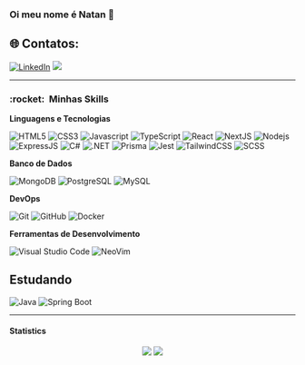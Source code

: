 ### Oi meu nome é Natan 👋

## 🌐 Contatos:
[![LinkedIn](https://img.shields.io/badge/LinkedIn-%230077B5.svg?style=for-the-badge&logo=linkedin&logoColor=white)](https://www.linkedin.com/in/natan-gabriel-castro)
<a href="mailto:castro.natan@outlook.com" target="_blank">
<img src="https://img.shields.io/badge/Microsoft_Outlook-0078D4?style=for-the-badge&logo=microsoft-outlook&logoColor=white" />
</a>


<!-- - 🔭 I’m currently working on [draft code](https://github.com/Code-Challenge-Draft) and as a freelancer -->
---

<h3> :rocket: &nbsp;Minhas Skills </h3>

**Linguagens e Tecnologias**

![HTML5](https://img.shields.io/badge/HTML-f64114?style=for-the-badge&logo=html5&logoColor=white)
![CSS3](https://img.shields.io/badge/CSS-006fff?&style=for-the-badge&logo=css3&logoColor=white)
![Javascript](https://img.shields.io/badge/JavaScript-F7DF1E?style=for-the-badge&logo=javascript&logoColor=black)
![TypeScript](https://img.shields.io/badge/TypeScript-007ACC?style=for-the-badge&logo=typescript&logoColor=white)
![React](https://img.shields.io/badge/React-20232A?style=for-the-badge&logo=react&logoColor=61DAFB)
![NextJS](https://img.shields.io/badge/-NextJS-black?style=for-the-badge&logo=next.js)
![Nodejs](https://img.shields.io/badge/-Nodejs-black?style=for-the-badge&logo=node.js)
![ExpressJS](https://img.shields.io/badge/Express.js-404D59?style=for-the-badge)
![C#](https://img.shields.io/badge/C%23-239120?style=for-the-badge&logo=c-sharp&logoColor=white)
![.NET](https://img.shields.io/badge/-Dotnet-black?style=for-the-badge&logo=.net)
![Prisma](https://img.shields.io/badge/-Prisma-black?style=for-the-badge&logo=prisma)
![Jest](https://img.shields.io/badge/-Jest-black?style=for-the-badge&logo=jest)
![TailwindCSS](https://img.shields.io/badge/Tailwind_CSS-38B2AC?style=for-the-badge&logo=tailwind-css&logoColor=white)
![SCSS](https://img.shields.io/badge/-SCSS-black?style=for-the-badge&logo=sass)

**Banco de Dados**

![MongoDB](https://img.shields.io/badge/MongoDB-4EA94B?style=for-the-badge&logo=mongodb&logoColor=white)
![PostgreSQL](https://img.shields.io/badge/PostgreSQL-316192?style=for-the-badge&logo=postgresql&logoColor=white)
![MySQL](https://img.shields.io/badge/MySQL-00000F?style=for-the-badge&logo=mysql&logoColor=white)

**DevOps**

![Git](https://img.shields.io/badge/-Git-black?style=for-the-badge&logo=git)
![GitHub](https://img.shields.io/badge/-GitHub-181717?style=for-the-badge&logo=github)
![Docker](https://img.shields.io/badge/Docker-2496ED?style=for-the-badge&logo=docker&logoColor=white)

**Ferramentas de Desenvolvimento**

![Visual Studio Code](https://img.shields.io/badge/-Visual%20Studio%20Code-333333?style=for-the-badge&logo=visual-studio-code&logoColor=007ACC)
![NeoVim](https://img.shields.io/badge/-neovim-333333?style=for-the-badge&logo=neovim&logoColor=41fca3)

## Estudando

![Java](https://img.shields.io/badge/Java-ED8B00?style=for-the-badge&logo=java&logoColor=white)
![Spring Boot](https://img.shields.io/badge/Spring-6DB33F?style=for-the-badge&logo=spring&logoColor=white)

---

#### Statistics
<div align="center">
<img src="https://github-readme-stats.vercel.app/api?username=NatanCastro&theme=dark&show_icons=true&count_private=true">
<img src="https://github-readme-stats.vercel.app/api/top-langs/?username=NatanCastro&theme=dark&hide=c%23,python,php,html,css,go,kotlin,hack,hcl,shell,lua&layout=donut&langs_cont=6">
</div>
<!--
**natan22gt/natan22gt** is a ✨ _special_ ✨ repository because its `README.md` (this file) appears on your GitHub profile.

Here are some ideas to get you started:


- 🌱 I’m currently learning ...
- 👯 I’m looking to collaborate on ...
- 🤔 I’m looking for help with ...
- 💬 Ask me about ...
- 📫 How to reach me: ...
- 😄 Pronouns: ...
- ⚡ Fun fact: ...
-->
